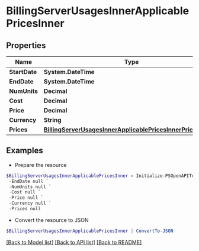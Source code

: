 # BillingServerUsagesInnerApplicablePricesInner
## Properties

Name | Type | Description | Notes
------------ | ------------- | ------------- | -------------
**StartDate** | **System.DateTime** |  | [optional] 
**EndDate** | **System.DateTime** |  | [optional] 
**NumUnits** | **Decimal** |  | [optional] 
**Cost** | **Decimal** |  | [optional] 
**Price** | **Decimal** |  | [optional] 
**Currency** | **String** |  | [optional] 
**Prices** | [**BillingServerUsagesInnerApplicablePricesInnerPricesInner[]**](BillingServerUsagesInnerApplicablePricesInnerPricesInner.md) |  | [optional] 

## Examples

- Prepare the resource
```powershell
$BillingServerUsagesInnerApplicablePricesInner = Initialize-PSOpenAPIToolsBillingServerUsagesInnerApplicablePricesInner  -StartDate null `
 -EndDate null `
 -NumUnits null `
 -Cost null `
 -Price null `
 -Currency null `
 -Prices null
```

- Convert the resource to JSON
```powershell
$BillingServerUsagesInnerApplicablePricesInner | ConvertTo-JSON
```

[[Back to Model list]](../README.md#documentation-for-models) [[Back to API list]](../README.md#documentation-for-api-endpoints) [[Back to README]](../README.md)

